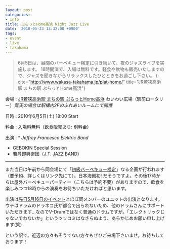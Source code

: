 ```yaml
---
layout: post
categories:
- info
title: ぷらっとHome高浜 Night Jazz Live
date: '2010-05-23 13:32:00 +0900'
tags:
- event
- live
- takahama
---
```

> 6月5日は、昼間のバーベキュー検定に引き続いて、夜のジャズライブを実施します。 18時開演で、入場は無料です。軽食や飲物も販売いたしますので、ジャズを聞きながらリラックスしたひとときをお過ごし下さい。
{: cite="http://www.wakasa-takahama.jp/plat-home/" title="JR若狭高浜駅 まちの駅 ぷらっとHome高浜"}

会場
: [JR若狭高浜駅 まちの駅 ぷらっとHome高浜][1] わいわい広場（駅前ロータリー）*荒天の場合は駅構内2Fのふれあいルームにて開催*

日時
: 2010年6月5日(土) 18:00 Start

料金
: 入場料無料（飲食販売あり: 別料金）

出演
: * *Jeffrey Francesco Elektric Band*
  * GEBOKIN Special Session
  * 若丹即興楽団（J.T. JAZZ BAND）

* * *

また当日は午前から同会場にて「[初級バーベキュー検定][2]」なる企画が行われます（要予約、詳しくはリンク先にて）。日本海側初! だそうですよ。その後17時からは屋外バーベキューパーティー（こちらは予約不要）がありますので、飲食を楽しみつつ18時からの演奏をお待ちいただければと思います。

出演は[先日5月16日のイベント](/info/20100516/ "まいづる智恵蔵3周年イベント: Music Cafe - JeffreyFrancesco.org")とほぼ同メンバーのユニットの出演となります。ウチはドラムのドラネコ氏が都合で出られないため、他のドラムさんにサポートいただきます…なのでV-Drumではなく普通のドラムですが。「エレクトリックじゃないでわないか」というツッコミはなさらぬよう、あらかじめお願い申し上げます(笑)

という訳で、近辺の方々もそうでない方々もぜひご来場下さいませ。お待ちしております！



[1]: http://www.wakasa-takahama.jp/plat-home/
[2]: http://www.wakasa-takahama.jp/kentei0605/kentei.html
